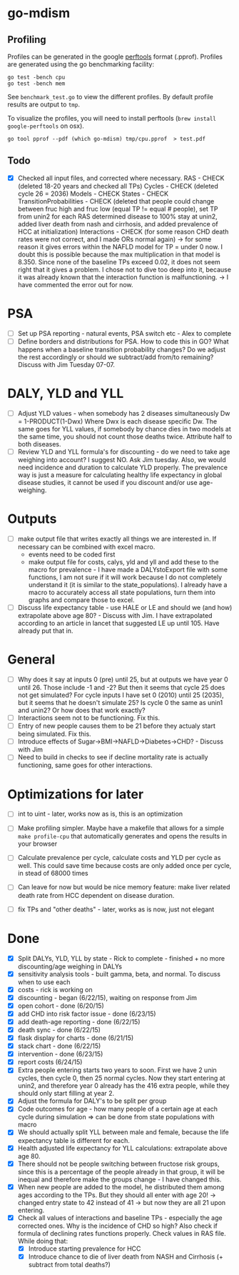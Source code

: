 # go-mdism

## Profiling

Profiles can be generated in the google [perftools](https://code.google.com/p/gperftools/) format (.pprof).
Profiles are generated using the go benchmarking facility:

```
go test -bench cpu
go test -bench mem
```

See `benchmark_test.go` to view the different profiles. By default profile results are output to `tmp`.

To visualize the profiles, you will need to install perftools (`brew install google-perftools` on osx).

```
go tool pprof --pdf (which go-mdism) tmp/cpu.pprof  > test.pdf
```

## Todo

- [x] Checked all input files, and corrected where necessary.
RAS - CHECK (deleted 18-20 years and checked all TPs)
Cycles - CHECK (deleted cycle 26 = 2036)
Models - CHECK
States - CHECK
TransitionProbabilities - CHECK (deleted that people could change between fruc high and fruc low (equal TP != equal # people), set TP from unin2 for each RAS determined disease to 100% stay at unin2, added liver death from nash and cirrhosis, and added prevalence of HCC at initialization)
Interactions - CHECK (for some reason CHD death rates were not correct, and I made ORs normal again) 
-> for some reason it gives errors within the NAFLD model for TP = under 0 now. I doubt this is possible because the max multiplication in that model is 8.350. Since none of the baseline TPs exceed 0.02, it does not seem right that it gives a problem.
I chose not to dive too deep into it, because it was already known that the interaction function is malfunctioning. -> I have commented the error out for now.

# PSA
- [ ] Set up PSA reporting - natural events, PSA switch etc - Alex to complete
- [ ] Define borders and distributions for PSA. How to code this in GO? What happens when a baseline transition probability changes? Do we adjust the rest accordingly or should we subtract/add from/to remaining? Discuss with Jim Tuesday 07-07.

# DALY, YLD and YLL
- [ ] Adjust YLD values - when somebody has 2 diseases simultaneously Dw = 1-PRODUCT(1-Dwx) Where Dwx is each disease specific Dw.
The same goes for YLL values, if somebody by chance dies in two models at the same time, you should not count those deaths twice. Attribute half to both diseases.
- [ ] Review YLD and YLL formula's for discounting - do we need to take age weighing into account? I suggest NO. Ask Jim tuesday. Also, we would need incidence and duration to calculate YLD properly. The prevalence way is just a measure for calculating healthy life expectancy in global disease studies, it cannot be used if you discount and/or use age-weighing.

# Outputs
- [ ] make output file that writes exactly all things we are interested in. If necessary can be combined with excel macro.
	- events need to be coded first
	- make output file for costs, calys, yld and yll and add these to the macro for prevalence - I have made a DALYstoExport file with some functions, I am not sure if it will work because I do not completely understand it (it is similar to the state_populations).
	I already have a macro to accurately access all state populations, turn them into graphs and compare those to excel.
- [ ] Discuss life expectancy table - use HALE or LE and should we (and how) extrapolate above age 80? - Discuss with Jim.
	I have extrapolated according to an article in lancet that suggested LE up until 105. Have already put that in.

# General
- [ ] Why does it say at inputs 0 (pre) until 25, but at outputs we have year 0 until 26. Those include -1 and -2? But then it seems that cycle 25 does not get simulated? For cycle inputs I have set 0 (2010) until 25 (2035), but it seems that he doesn't simulate 25?
	Is cycle 0 the same as unin1 and unin2? Or how does that work exactly?
- [ ] Interactions seem not to be functioning. Fix this.
- [ ] Entry of new people causes them to be 21 before they actualy start being simulated. Fix this.
- [ ] Introduce effects of Sugar->BMI->NAFLD->Diabetes->CHD? - Discuss with Jim
- [ ] Need to build in checks to see if decline mortality rate is actually functioning, same goes for other interactions.

# Optimizations for later
- [ ] int to uint - later, works now as is, this is an optimization
- [ ] Make profiling simpler. Maybe have a makefile that allows for a simple `make profile-cpu` that automatically generates and opens the results in your browser
- [ ] Calculate prevalence per cycle, calculate costs and YLD per cycle as well. This could save time because costs are only added once per cycle, in stead of 68000 times
- [ ] Can leave for now but would be nice memory feature: make liver related death rate from HCC dependent on disease duration.
- [ ] fix TPs and "other deaths" - later, works as is now, just not elegant


# Done
- [X] Split DALYs, YLD, YLL by state - Rick to complete - finished + no more discounting/age weighing in DALYs
- [X] sensitivity analysis tools - built gamma, beta, and normal. To discuss when to use each
- [x] costs - rick is working on
- [x] discounting - began (6/22/15), waiting on response from Jim
- [x] open cohort - done (6/20/15)
- [x] add CHD into risk factor issue - done  (6/23/15)
- [x] add death-age reporting - done  (6/22/15)
- [x] death sync - done  (6/22/15)
- [x] flask display for charts - done  (6/21/15)
- [x] stack chart - done  (6/22/15)
- [x] intervention - done (6/23/15)
- [x] report costs (6/24/15)
- [x] Extra people entering starts two years to soon. First we have 2 unin cycles, then cycle 0, then 25 normal cycles. Now they start entering at unin2, and therefore year 0 already has the 416 extra people, while they should only start filling at year 2.
- [x] Adjust the formula for DALY's to be split per group
- [x] Code outcomes for age - how many people of a certain age at each cycle during simulation => can be done from state populations with macro
- [x] We should actually split YLL between male and female, because the life expectancy table is different for each.
- [x] Health adjusted life expectancy for YLL calculations: extrapolate above age 80.
- [x] There should not be people switching between fructose risk groups, since this is a percentage of the people already in that group, it will be inequal and therefore make the groups change - I have changed this.
- [x] When new people are added to the model, he distributed them among ages according to the TPs. But they should all enter with age 20! -> changed entry state to 42 instead of 41 -> but now they are all 21 upon entering.
- [x] Check all values of interactions and baseline TPs - especially the age corrected ones. Why is the incidence of CHD so high? Also check if formula of declining rates functions properly. Check values in RAS file. While doing that:
	- [x] Introduce starting prevalence for HCC
	- [x] Introduce chance to die of liver death from NASH and Cirrhosis (+ subtract from total deaths?)